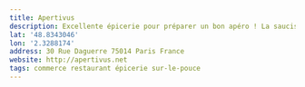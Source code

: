 ```yaml
---
title: Apertivus
description: Excellente épicerie pour préparer un bon apéro ! La saucisse sèche et leurs tapenades sont bonnes. Leur sandwich sont qualis 👌🏻.
lat: '48.8343046'
lon: '2.3288174'
address: 30 Rue Daguerre 75014 Paris France
website: http://apertivus.net
tags: commerce restaurant épicerie sur-le-pouce
---
```

